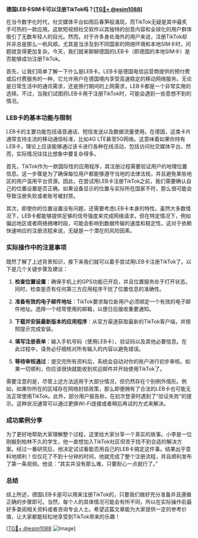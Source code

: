 **德国LEB卡SIM卡可以注册TikTok吗？[[TG💪+ @esim1088](https://t.me/s/esim1088)]**

在当今数字化时代，社交媒体平台如雨后春笋般涌现，而TikTok无疑是其中最炙手可热的一款应用。这款短视频社交软件以其独特的创意内容和全球化的用户群体吸引了无数年轻人的目光。然而，对于许多身处海外的用户来说，注册TikTok却并非总是那么一帆风顺。尤其是当涉及到不同国家的网络环境和本地SIM卡时，问题就变得更加复杂。今天，我们就来聊聊德国的LEB卡（即德国的本地SIM卡）是否能够成功注册TikTok。

首先，让我们简单了解一下什么是LEB卡。LEB卡是德国电信运营商提供的预付费或后付费服务的一种，它允许用户在德国境内享受高速稳定的移动网络服务。无论是日常生活中的通讯需求，还是旅行期间的上网需求，LEB卡都是一个非常实用的选择。不过，当我们试图将LEB卡用于注册TikTok时，可能会遇到一些意想不到的情况。

### LEB卡的基本功能与限制

LEB卡的主要功能包括语音通话、短信发送以及数据流量使用。在德国，这类卡片通常支持主流的移动通信标准，比如4G LTE甚至5G网络。这意味着如果你持有LEB卡，理论上应该能够通过该卡进行各种在线活动，包括访问社交媒体平台。然而，实际情况往往比想象中要复杂得多。

首先，TikTok作为一款国际性的应用程序，其注册过程需要验证用户的地理位置信息。这一步骤是为了确保每位用户都能够遵守当地的法律法规，并且避免某些地区的用户滥用平台资源。因此，在尝试用LEB卡注册TikTok之前，我们需要确认自己的位置设置是否正确。如果设备显示的位置与实际所在国家不符，那么很可能会导致注册失败或者账号被封禁。

其次，即使你的位置设置没有问题，还需要考虑LEB卡本身的特性。虽然大多数情况下，LEB卡都能够提供足够的信号强度来完成网络请求，但在特定情况下，例如偏远地区或者网络拥堵时段，可能会影响到数据传输的速度和稳定性。这对于依赖快速响应的注册流程来说，无疑是一个潜在的风险因素。

### 实际操作中的注意事项

既然了解了上述背景知识，接下来我们就可以着手尝试用LEB卡注册TikTok了。以下是几个关键步骤及建议：

1. **检查位置设置**：确保手机上的GPS功能已开启，并且位置服务处于打开状态。同时，检查是否有任何第三方应用程序干扰了位置信息的准确性。
   
2. **准备有效的电子邮件地址**：TikTok要求每位新用户必须绑定一个有效的电子邮件地址。选择一个经常使用的邮箱，以便日后接收重要通知。
   
3. **下载并安装最新版本的应用程序**：从官方渠道获取最新的TikTok客户端，并按照提示完成安装。
   
4. **填写注册表单**：输入手机号码（使用LEB卡）、验证码以及其他必要信息。在此过程中，请务必仔细核对所有输入的内容以避免错误。
   
5. **等待审核通过**：提交完所有资料后，系统会自动对你的账户进行初步审核。如果一切顺利，你应该很快就能收到欢迎邮件并开始使用TikTok了。

需要注意的是，尽管上述方法适用于大部分情况，但仍然存在个别例外情形。例如，如果你所在的区域存在网络封锁政策，那么即便拥有了合法的LEB卡也可能无法正常使用TikTok。此外，部分用户报告称，在初次登录时遇到了“验证失败”的提示。这种状况通常可以通过更换Wi-Fi连接或者稍后再试的方式来解决。

### 成功案例分享

为了更好地帮助大家理解整个过程，这里给大家分享一个真实的故事。小李是一位刚搬到柏林不久的学生，他一直想加入TikTok社区但苦于找不到合适的解决方案。经过一番研究后，他决定试试看能否用自己的LEB卡搞定这件事。结果出乎意料地顺利！仅仅花了不到十分钟的时间，他就完成了整个注册流程，并且顺利发布了第一条视频。他说：“其实并没有那么难，只要耐心一点就行了。”

### 总结

综上所述，德国LEB卡是可以用来注册TikTok的，只要我们做好充分准备并且遵循正确的步骤即可。当然，每个人的具体情况可能会有所不同，所以在实际操作前最好多查阅相关资料或者咨询专业人士。希望这篇文章能为大家提供一定的参考价值，让大家都能轻松地享受到TikTok带来的乐趣！

[[TG💪+ @esim1088](https://t.me/s/esim1088) ![Image](https://i.postimg.cc/4NQfJmqS/Snipaste-2025-05-13-00-14-12.png)]